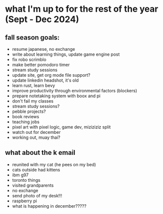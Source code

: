 # what I'm up to for the rest of the year (Sept - Dec 2024)
## fall season goals:
- resume japanese, no exchange
- write about learning things, update game engine post
- fix robo scrimblo
- make better pomodoro timer
- stream study sessions
- update site, get org mode file support?
- update linkedin headshot, it's old
- learn rust, learn bevy
- improve productivity through environmental factors (blockers)
- prepare notetaking system with boox and pi
- don't fail my classes
- stream study sessions?
- pebble projects?
- book reviews
- teaching jobs
- pixel art with pixel logic, game dev, miziziziz split
- watch out for december
- working out, muay thai?

## what about the k email
- reunited with my cat (he pees on my bed)
- cats outside had kittens
- ibm g97
- toronto things
- visited grandparents
- no exchange
- send photo of my desk!!!
- raspberry pi
- what is happening in december?????